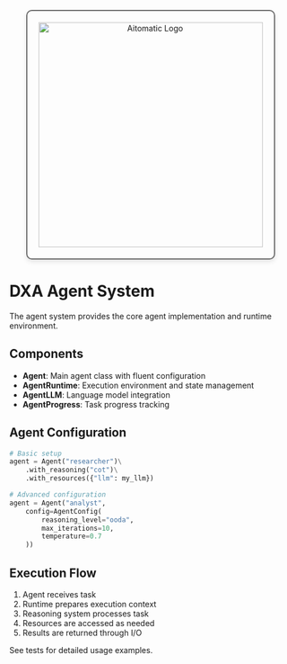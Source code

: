 <!-- markdownlint-disable MD041 -->
<!-- markdownlint-disable MD033 -->
<p align="center">
  <img src="https://cdn.prod.website-files.com/62a10970901ba826988ed5aa/62d942adcae82825089dabdb_aitomatic-logo-black.png" alt="Aitomatic Logo" width="400" style="border: 2px solid #666; border-radius: 10px; padding: 20px; box-shadow: 0 4px 8px rgba(0,0,0,0.1);"/>
</p>

# DXA Agent System

The agent system provides the core agent implementation and runtime environment.

## Components

- **Agent**: Main agent class with fluent configuration
- **AgentRuntime**: Execution environment and state management
- **AgentLLM**: Language model integration
- **AgentProgress**: Task progress tracking

## Agent Configuration

```python
# Basic setup
agent = Agent("researcher")\
    .with_reasoning("cot")\
    .with_resources({"llm": my_llm})

# Advanced configuration
agent = Agent("analyst", 
    config=AgentConfig(
        reasoning_level="ooda",
        max_iterations=10,
        temperature=0.7
    ))
```

## Execution Flow

1. Agent receives task
2. Runtime prepares execution context
3. Reasoning system processes task
4. Resources are accessed as needed
5. Results are returned through I/O

See tests for detailed usage examples.
